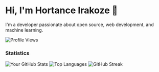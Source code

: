 # Hi, I'm Hortance Irakoze 👋

I'm a developer passionate about open source, web development, and machine learning. 

![Profile Views](https://visitor-badge.laobi.icu/badge?page_id=Irakoze-Hortance.Irakoze-Hortance)
### Statistics ###
![Your GitHub Stats](https://github-readme-stats.vercel.app/api?username=Irakoze-Hortance&show_icons=true&theme=tokyonight)
![Top Languages](https://github-readme-stats.vercel.app/api/top-langs/?username=Irakoze-Hortance&layout=compact&theme=tokyonight)
![GitHub Streak](https://github-readme-streak-stats.herokuapp.com/?user=Irakoze-Hortance&theme=tokyonight)

